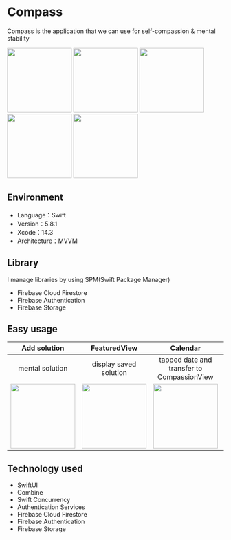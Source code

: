 # Compass
Compass is the application that we can use for self-compassion & mental stability
<p>
<img src="https://github.com/Aki-Ito/SC/blob/main/image1.jpeg" width="150">
<img src="https://github.com/Aki-Ito/SC/blob/main/image2.jpeg" width="150">
<img src="https://github.com/Aki-Ito/SC/blob/main/image3.jpeg" width="150">
<img src="https://github.com/Aki-Ito/SC/blob/main/image4.jpeg" width="150">
<img src="https://github.com/Aki-Ito/SC/blob/main/image5.jpeg" width="150">
</p>

## Environment
- Language：Swift
- Version：5.8.1
- Xcode：14.3
- Architecture：MVVM

## Library
I manage libraries by using SPM(Swift Package Manager)
- Firebase Cloud Firestore
- Firebase Authentication
- Firebase Storage

## Easy usage
|     Add solution     | FeaturedView  |   Calendar    |  Compassion   |
| :-------------: | :-------------: | :-------------: | :-------------: |
| mental solution  | display saved solution  | tapped date and transfer to CompassionView  | do self-compassion  |
|<img src="https://github.com/Aki-Ito/SC/blob/main/AddSolution.png" width="150">|<img src="https://github.com/Aki-Ito/SC/blob/main/Featured.png" width="150">|<img src="https://github.com/Aki-Ito/SC/blob/main/Calendar.png" width="150">|<img src="https://github.com/Aki-Ito/SC/blob/main/Compassion.png" width="150">|

## Technology used
- SwiftUI
- Combine
- Swift Concurrency
- Authentication Services
- Firebase Cloud Firestore
- Firebase Authentication
- Firebase Storage
